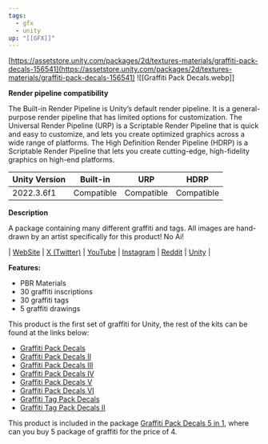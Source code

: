 ```yaml
---
tags:
  - gfx
  - unity
up: "[[GFX]]"
---
```

[https://assetstore.unity.com/packages/2d/textures-materials/graffiti-pack-decals-156541](https://assetstore.unity.com/packages/2d/textures-materials/graffiti-pack-decals-156541)
![[Graffiti Pack Decals.webp]]

**Render pipeline compatibility**

The Built-in Render Pipeline is Unity’s default render pipeline. It is a general-purpose render pipeline that has limited options for customization. The Universal Render Pipeline (URP) is a Scriptable Render Pipeline that is quick and easy to customize, and lets you create optimized graphics across a wide range of platforms. The High Definition Render Pipeline (HDRP) is a Scriptable Render Pipeline that lets you create cutting-edge, high-fidelity graphics on high-end platforms.

|Unity Version|Built-in|URP|HDRP|
|---|---|---|---|
|2022.3.6f1|Compatible|Compatible|Compatible|

**Description**

A package containing many different graffiti and tags. All images are hand-drawn by an artist specifically for this product! No Ai!

| [WebSite](https://abandonedworld.xyz/) | [X (Twitter)](https://x.com/VowaSeleznev) | [YouTube](https://www.youtube.com/@S_Grez) | [Instagram](https://www.instagram.com/abandonedworld_cg/) | [Reddit](https://www.reddit.com/user/S_Grez) | [Unity](https://assetstore.unity.com/publishers/33454) |

**Features:**
- PBR Materials
- 30 graffiti inscriptions
- 30 graffiti tags
- 5 graffiti drawings

This product is the first set of graffiti for Unity, the rest of the kits can be found at the links below:
- [Graffiti Pack Decals](https://assetstore.unity.com/packages/2d/textures-materials/graffiti-pack-decals-156541)
- [Graffiti Pack Decals II](https://assetstore.unity.com/packages/2d/textures-materials/graffiti-pack-decals-ii-165925)
- [Graffiti Pack Decals III](https://assetstore.unity.com/packages/2d/textures-materials/graffiti-pack-decals-iii-176337)
- [Graffiti Pack Decals IV](https://assetstore.unity.com/packages/2d/textures-materials/graffiti-pack-decals-iv-206198)
- [Graffiti Pack Decals V](https://assetstore.unity.com/packages/2d/textures-materials/graffiti-pack-decals-v-220766)
- [Graffiti Pack Decals VI](https://assetstore.unity.com/packages/2d/textures-materials/graffiti-pack-decals-vi-274808)
- [Graffiti Tag Pack Decals](https://assetstore.unity.com/packages/2d/textures-materials/graffiti-tag-pack-decals-190326)
- [Graffiti Tag Pack Decals II](https://assetstore.unity.com/packages/2d/textures-materials/graffiti-tag-pack-decals-ii-190981)

This product is included in the package [Graffiti Pack Decals 5 in 1](https://assetstore.unity.com/packages/2d/textures-materials/graffiti-pack-decals-5-in-1-220768), where can you buy 5 package of graffiti for the price of 4.